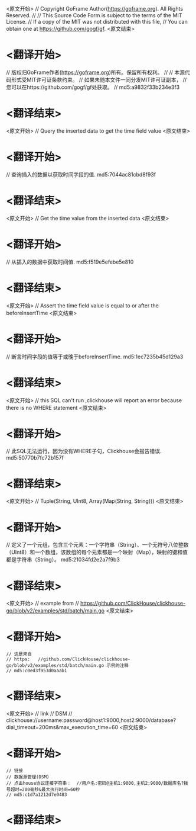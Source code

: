 
<原文开始>
// Copyright GoFrame Author(https://goframe.org). All Rights Reserved.
//
// This Source Code Form is subject to the terms of the MIT License.
// If a copy of the MIT was not distributed with this file,
// You can obtain one at https://github.com/gogf/gf.
<原文结束>

# <翻译开始>
// 版权归GoFrame作者(https://goframe.org)所有。保留所有权利。
//
// 本源代码形式受MIT许可证条款约束。
// 如果未随本文件一同分发MIT许可证副本，
// 您可以在https://github.com/gogf/gf处获取。
// md5:a9832f33b234e3f3
# <翻译结束>


<原文开始>
// Query the inserted data to get the time field value
<原文结束>

# <翻译开始>
// 查询插入的数据以获取时间字段的值. md5:7044ac81cbd8f93f
# <翻译结束>


<原文开始>
// Get the time value from the inserted data
<原文结束>

# <翻译开始>
// 从插入的数据中获取时间值. md5:f519e5efebe5e810
# <翻译结束>


<原文开始>
// Assert the time field value is equal to or after the beforeInsertTime
<原文结束>

# <翻译开始>
// 断言时间字段的值等于或晚于beforeInsertTime. md5:1ec7235b45d129a3
# <翻译结束>


<原文开始>
// this SQL can't run ,clickhouse will report an error because there is no WHERE statement
<原文结束>

# <翻译开始>
// 此SQL无法运行，因为没有WHERE子句，Clickhouse会报告错误. md5:50770b7fc72b157f
# <翻译结束>


<原文开始>
// Tuple(String, UInt8, Array(Map(String, String)))
<原文结束>

# <翻译开始>
// 定义了一个元组，包含三个元素：一个字符串（String）、一个无符号八位整数（UInt8）和一个数组，该数组的每个元素都是一个映射（Map），映射的键和值都是字符串（String）。 md5:21034fd2e2a7f9b3
# <翻译结束>


<原文开始>
	// example from
	// https://github.com/ClickHouse/clickhouse-go/blob/v2/examples/std/batch/main.go
<原文结束>

# <翻译开始>
	// 这是来自
	// https:	//github.com/ClickHouse/clickhouse-go/blob/v2/examples/std/batch/main.go 示例的注释
	// md5:c0ed3f953d0aaab1
# <翻译结束>


<原文开始>
	// link
	// DSM
	// clickhouse://username:password@host1:9000,host2:9000/database?dial_timeout=200ms&max_execution_time=60
<原文结束>

# <翻译开始>
	// 链接
	// 数据源管理(DSM)
	// 点击house协议连接字符串：	//用户名:密码@主机1:9000,主机2:9000/数据库名?拨号超时=200毫秒&最大执行时间=60秒
	// md5:c1d7a1212d7e0483
# <翻译结束>

